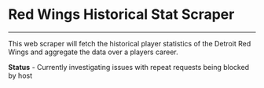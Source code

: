 # Red Wings Historical Stat Scraper
---
This web scraper will fetch the historical player statistics 
of the Detroit Red Wings and aggregate the data over a players career.

**Status** - Currently investigating issues with repeat requests being blocked by host
